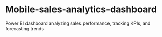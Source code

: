 # Mobile-sales-analytics-dashboard
Power BI dashboard analyzing sales performance, tracking KPIs, and forecasting trends
